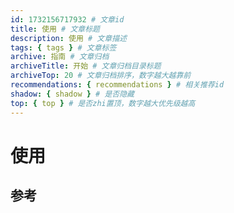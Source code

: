 ```yaml
---
id: 1732156717932 # 文章id
title: 使用 # 文章标题
description: 使用 # 文章描述
tags: { tags } # 文章标签
archive: 指南 # 文章归档
archiveTitle: 开始 # 文章归档目录标题
archiveTop: 20 # 文章归档排序，数字越大越靠前
recommendations: { recommendations } # 相关推荐id
shadow: { shadow } # 是否隐藏
top: { top } # 是否zhi置顶，数字越大优先级越高
---
```


# 使用

## 参考
